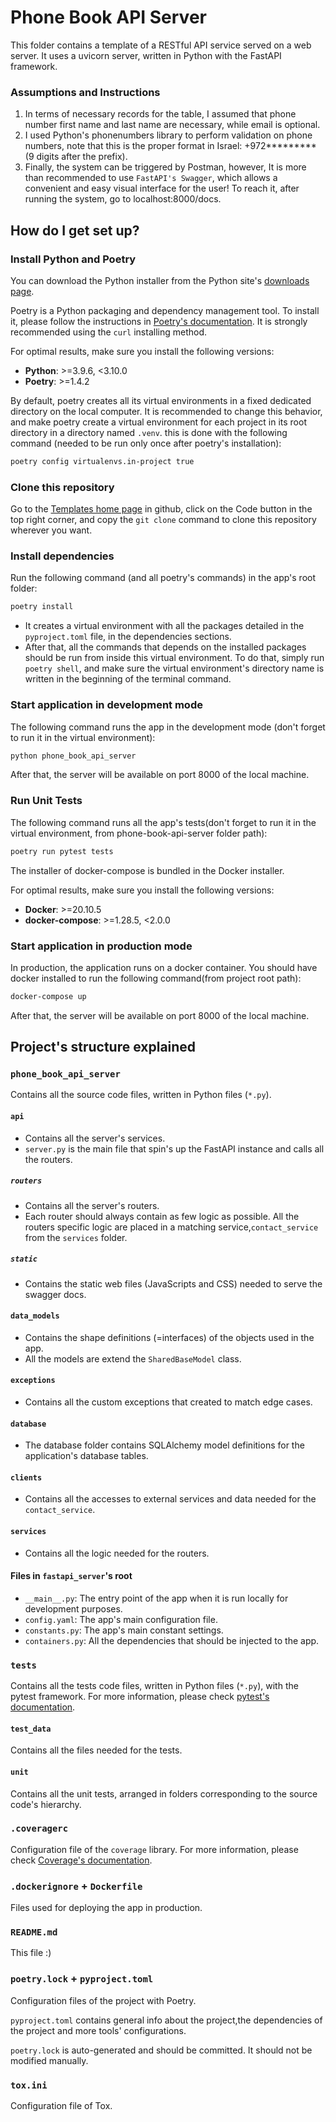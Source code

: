 # Phone Book API Server #

This folder contains a template of a RESTful API service served on a web server. It uses a uvicorn server, written in Python with the FastAPI framework.

### Assumptions and Instructions ###
1. In terms of necessary records for the table, I assumed that phone number first name and last name are necessary, while email is optional.
2. I used Python's phonenumbers library to perform validation on phone numbers, note that this is the proper format in Israel: +972********* (9 digits after the prefix).
3. Finally, the system can be triggered by Postman, however,
It is more than recommended to use `FastAPI's Swagger`, which allows a convenient and easy visual interface for the user!
To reach it, after running the system, go to localhost:8000/docs.

## How do I get set up? ##

### Install Python and Poetry ###

You can download the Python installer from the Python site's [downloads page](https://www.python.org/downloads/).

Poetry is a Python packaging and dependency management tool. To install it, please follow the instructions
in [Poetry's documentation](https://python-poetry.org/docs/#installation). It is strongly recommended using the `curl`
installing method.

For optimal results, make sure you install the following versions:

* **Python**: >=3.9.6, <3.10.0
* **Poetry**: >=1.4.2

By default, poetry creates all its virtual environments in a fixed dedicated directory on the local computer. It is
recommended to change this behavior, and make poetry create a virtual environment for each project in its root directory
in a directory named `.venv`. this is done with the following command (needed to be run only once after poetry's
installation):

```sh
poetry config virtualenvs.in-project true
```


### Clone this repository ###

Go to the [Templates home page](https://github.com/atayziv/PhoneBookAPI/tree/main) in github, click on the Code
button in the top right corner, and copy the `git clone` command to clone this repository wherever you want.


### Install dependencies ###

Run the following command (and all poetry's commands) in the app's root folder:

```sh
poetry install
```

* It creates a virtual environment with all the packages detailed in the `pyproject.toml` file, in the dependencies
  sections.
* After that, all the commands that depends on the installed packages should be run from inside this virtual
  environment. To do that, simply run `poetry shell`, and make sure the virtual environment's directory name is written
  in the beginning of the terminal command.

### Start application in development mode ###

The following command runs the app in the development mode (don't forget to run it in the virtual environment):

```sh
python phone_book_api_server
```

After that, the server will be available on port 8000 of the local machine.

### Run Unit Tests ###

The following command runs all the app's tests(don't forget to run it in the virtual
environment, from phone-book-api-server folder path):

```sh
poetry run pytest tests
```

The installer of docker-compose is bundled in the Docker installer.

For optimal results, make sure you install the following versions:

* **Docker**: >=20.10.5
* **docker-compose**: >=1.28.5, <2.0.0

### Start application in production mode ###

In production, the application runs on a docker container. You should have docker installed to run the following command(from project root path):
```sh
docker-compose up
```
After that, the server will be available on port 8000 of the local machine.

## Project's structure explained ##

### `phone_book_api_server` ###

Contains all the source code files, written in Python files (`*.py`).

#### `api` ####

* Contains all the server's services.
* `server.py` is the main file that spin's up the FastAPI instance and calls all the routers.

##### `routers` ######

* Contains all the server's routers.
* Each router should always contain as few logic as possible. All the routers specific logic are placed in a
  matching service,`contact_service`  from the `services` folder.

##### `static` ######

* Contains the static web files (JavaScripts and CSS) needed to serve the swagger docs.

#### `data_models` ####

* Contains the shape definitions (=interfaces) of the objects used in the app.
* All the models are extend the `SharedBaseModel` class.

#### `exceptions` ####
* Contains all the custom exceptions that created to match edge cases.

#### `database` ####
* The database folder contains SQLAlchemy model definitions for the application's database tables.

#### `clients` ####

* Contains all the accesses to external services and data needed for the `contact_service`.

#### `services` ####

* Contains all the logic needed for the routers.

#### Files in `fastapi_server`'s root ####

* `__main__.py`: The entry point of the app when it is run locally for development purposes.
* `config.yaml`: The app's main configuration file.
* `constants.py`: The app's main constant settings.
* `containers.py`: All the dependencies that should be injected to the app.

### `tests` ###

Contains all the tests code files, written in Python files (`*.py`), with the pytest framework. For more information,
please check [pytest's documentation](https://docs.pytest.org/).

#### `test_data` ####

Contains all the files needed for the tests.

#### `unit` ####

Contains all the unit tests, arranged in folders corresponding to the source code's hierarchy.

### `.coveragerc` ###

Configuration file of the `coverage` library. For more information, please
check [Coverage's documentation](https://coverage.readthedocs.io/en/coverage-5.5/config.html).

### `.dockerignore` + `Dockerfile` ###

Files used for deploying the app in production.


### `README.md` ###

This file :)

### `poetry.lock` + `pyproject.toml` ###

Configuration files of the project with Poetry.

`pyproject.toml` contains general info about the project,the dependencies of the project and more tools' configurations.

`poetry.lock` is auto-generated and should be committed. It should not be modified manually.

### `tox.ini` ###

Configuration file of Tox. 

